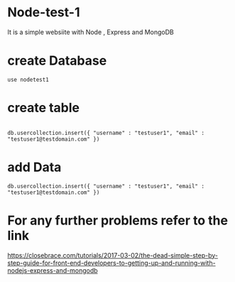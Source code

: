 # Node-test-1
It is a simple websiite with Node , Express and MongoDB

# create Database

```
use nodetest1
```

# create table
```

db.usercollection.insert({ "username" : "testuser1", "email" : "testuser1@testdomain.com" })
```

# add Data
```
db.usercollection.insert({ "username" : "testuser1", "email" : "testuser1@testdomain.com" })

```

# For any further problems refer to the link
https://closebrace.com/tutorials/2017-03-02/the-dead-simple-step-by-step-guide-for-front-end-developers-to-getting-up-and-running-with-nodejs-express-and-mongodb

